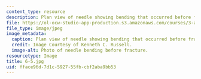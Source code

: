 ```yaml
---
content_type: resource
description: Plan view of needle showing bending that occurred before fracture. (64X)
file: https://ol-ocw-studio-app-production.s3.amazonaws.com/courses/3-a27-case-studies-in-forensic-metallurgy-fall-2007/fface96d7d1c592755fbcbf2aba9bb53_6-5.jpg
file_type: image/jpeg
image_metadata:
  caption: Plan view of needle showing bending that occurred before fracture. (64X)
  credit: Image Courtesy of Kenneth C. Russell.
  image-alt: Photo of needle bending before fracture.
resourcetype: Image
title: 6-5.jpg
uid: fface96d-7d1c-5927-55fb-cbf2aba9bb53
---
```

